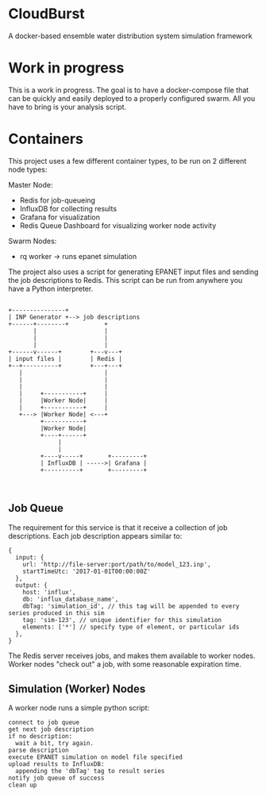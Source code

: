 # CloudBurst
A docker-based ensemble water distribution system simulation framework

# Work in progress
This is a work in progress. The goal is to have a docker-compose file that can be quickly and easily deployed to a properly configured swarm. All you have to bring is your analysis script.

# Containers
This project uses a few different container types, to be run on 2 different node types:

Master Node:
- Redis for job-queueing
- InfluxDB for collecting results
- Grafana for visualization
- Redis Queue Dashboard for visualizing worker node activity

Swarm Nodes:
- rq worker -> runs epanet simulation


The project also uses a script for generating EPANET input files and sending the job descriptions to Redis. This script can be run from anywhere you have a Python interpreter.

```

+---------------+
| INP Generator +--> job descriptions
+------+--------+          +
       |                   |
       |                   |
       |                   |
+------v------+        +---v---+
| input files |        | Redis |
+--+----------+        +---+---+
   |                       |
   |                       |
   |                       |
   |     +-----------+     |
   |     |Worker Node|     |
   |     +-----------+     |
   +---> |Worker Node| <---+
         +-----------+
         |Worker Node|
         +----+------+
              |
              |
         +----v-----+       +---------+
         | InfluxDB | ----->| Grafana |
         +----------+       +---------+



```

## Job Queue
The requirement for this service is that it receive a collection of job descriptions. Each job description appears similar to:

```
{
  input: {
    url: 'http://file-server:port/path/to/model_123.inp',
    startTimeUtc: '2017-01-01T00:00:00Z'
  },
  output: {
    host: 'influx',
    db: 'influx_database_name',
    dbTag: 'simulation_id', // this tag will be appended to every series produced in this sim
    tag: 'sim-123', // unique identifier for this simulation
    elements: ['*'] // specify type of element, or particular ids
  },
}
```

The Redis server receives jobs, and makes them available to worker nodes. Worker nodes "check out" a job, with some reasonable expiration time.

## Simulation (Worker) Nodes
A worker node runs a simple python script:

```
connect to job queue
get next job description
if no description:
  wait a bit, try again.
parse description
execute EPANET simulation on model file specified
upload results to InfluxDB:
  appending the 'dbTag' tag to result series
notify job queue of success
clean up
```
